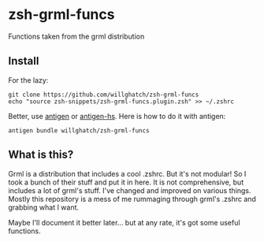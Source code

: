 zsh-grml-funcs
==============

Functions taken from the grml distribution

Install
-------

For the lazy:

    git clone https://github.com/willghatch/zsh-grml-funcs
    echo "source zsh-snippets/zsh-grml-funcs.plugin.zsh" >> ~/.zshrc

Better, use [antigen](https://github.com/zsh-users/antigen) or [antigen-hs](https://github.com/Tarrasch/antigen-hs).  Here is how to do it with antigen:

    antigen bundle willghatch/zsh-grml-funcs

What is this?
-------------

Grml is a distribution that includes a cool .zshrc.  But it's not modular!  So I took a bunch of their stuff and put it in here.  It is not comprehensive, but includes a lot of grml's stuff.  I've changed and improved on various things.  Mostly this repository is a mess of me rummaging through grml's .zshrc and grabbing what I want.

Maybe I'll document it better later... but at any rate, it's got some useful functions.


